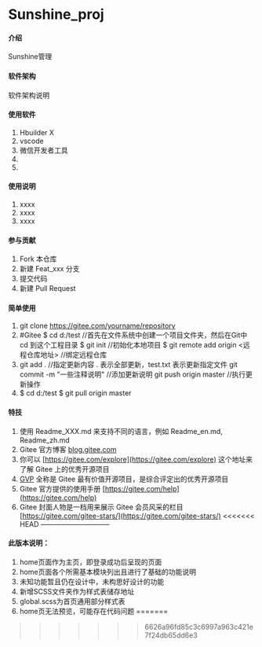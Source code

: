 # Sunshine_proj

#### 介绍
Sunshine管理

#### 软件架构
软件架构说明


#### 使用软件

1.  Hbuilder X
2.  vscode
3.  微信开发者工具
4.
5.

#### 使用说明

1.  xxxx
2.  xxxx
3.  xxxx

#### 参与贡献

1.  Fork 本仓库
2.  新建 Feat_xxx 分支
3.  提交代码
4.  新建 Pull Request

#### 简单使用

1.  git clone https://gitee.com/yourname/repository
2.  #Gitee
    $ cd d:/test //首先在文件系统中创建一个项目文件夹，然后在Git中 cd 到这个工程目录
    $ git init //初始化本地项目
    $ git remote add origin <远程仓库地址> //绑定远程仓库
3.  git add .    //指定更新内容    . 表示全部更新，test.txt 表示更新指定文件
    git commit -m "一些注释说明"     //添加更新说明
    git push origin master            //执行更新操作
4.  $ cd d:/test
    $ git pull origin master

#### 特技

1.  使用 Readme\_XXX.md 来支持不同的语言，例如 Readme\_en.md, Readme\_zh.md
2.  Gitee 官方博客 [blog.gitee.com](https://blog.gitee.com)
3.  你可以 [https://gitee.com/explore](https://gitee.com/explore) 这个地址来了解 Gitee 上的优秀开源项目
4.  [GVP](https://gitee.com/gvp) 全称是 Gitee 最有价值开源项目，是综合评定出的优秀开源项目
5.  Gitee 官方提供的使用手册 [https://gitee.com/help](https://gitee.com/help)
6.  Gitee 封面人物是一档用来展示 Gitee 会员风采的栏目 [https://gitee.com/gitee-stars/](https://gitee.com/gitee-stars/)
<<<<<<< HEAD
——————————
#### 此版本说明：
1. home页面作为主页，即登录成功后呈现的页面
2. home页面各个所需基本模块列出且进行了基础的功能说明
3. 未知功能暂且仍在设计中，未构思好设计的功能
4. 新增SCSS文件夹作为样式表储存地址
5. global.scss为首页通用部分样式表
6. home页无法预览，可能存在代码问题
=======
>>>>>>> 6626a96fd85c3c6997a963c421e7f24db65dd6e3
